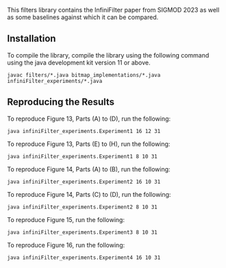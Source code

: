 

This filters library contains the InfiniFilter paper from SIGMOD 2023 as well as some baselines against which it can be compared.  

## Installation
To compile the library, compile the library using the following command using the java development kit version 11 or above. 
```console
javac filters/*.java bitmap_implementations/*.java infiniFilter_experiments/*.java  
```

## Reproducing the Results

To reproduce Figure 13, Parts (A) to (D), run the following: 
```console
java infiniFilter_experiments.Experiment1 16 12 31    
```

To reproduce Figure 13, Parts (E) to (H), run the following: 
```console
java infiniFilter_experiments.Experiment1 8 10 31    
```

To reproduce Figure 14, Parts (A) to (B), run the following: 
```console
java infiniFilter_experiments.Experiment2 16 10 31   
```

To reproduce Figure 14, Parts (C) to (D), run the following: 
```console
java infiniFilter_experiments.Experiment2 8 10 31  
```

To reproduce Figure 15, run the following: 
```console
java infiniFilter_experiments.Experiment3 8 10 31
```

To reproduce Figure 16, run the following: 
```console
java infiniFilter_experiments.Experiment4 16 10 31
```




